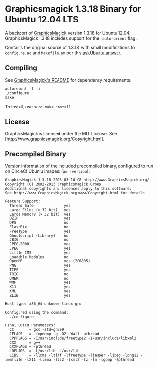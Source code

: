 # Graphicsmagick 1.3.18 Binary for Ubuntu 12.04 LTS

A backport of [GraphicsMagick](http://www.graphicsmagick.org/) version 1.3.18 for Ubuntu 12.04. GraphicsMagick 1.3.18 includes support for the `-auto-orient` flag.

Contains the original source of 1.3.18, with small modifications to `configure.ac` and `Makefile.am` per this [askUbuntu answer](http://askubuntu.com/a/527747/329826).

## Compiling

See [GraphicsMagick's README](http://www.graphicsmagick.org/README.html) for dependency requirements.

```
autoreconf -f -i
./configure
make
```

To install, use `sudo make install`.

## License

GraphicsMagick is licensed under the MIT License. See [http://www.graphicsmagick.org/Copyright.html].

## Precompiled Binary

Version information of the included precompiled binary, configured to run on CircleCI Ubuntu images: (`gm -version`):

```
GraphicsMagick 1.3.18 2013-03-10 Q8 http://www.GraphicsMagick.org/
Copyright (C) 2002-2013 GraphicsMagick Group.
Additional copyrights and licenses apply to this software.
See http://www.GraphicsMagick.org/www/Copyright.html for details.

Feature Support:
  Thread Safe              yes
  Large Files (> 32 bit)   yes
  Large Memory (> 32 bit)  yes
  BZIP                     yes
  DPS                      no
  FlashPix                 no
  FreeType                 yes
  Ghostscript (Library)    no
  JBIG                     no
  JPEG-2000                yes
  JPEG                     yes
  Little CMS               yes
  Loadable Modules         no
  OpenMP                   yes (200805)
  PNG                      yes
  TIFF                     yes
  TRIO                     no
  UMEM                     no
  WMF                      yes
  X11                      yes
  XML                      yes
  ZLIB                     yes

Host type: x86_64-unknown-linux-gnu

Configured using the command:
  ./configure

Final Build Parameters:
  CC       = gcc -std=gnu99
  CFLAGS   = -fopenmp -g -O2 -Wall -pthread
  CPPFLAGS = -I/usr/include/freetype2 -I/usr/include/libxml2
  CXX      = g++
  CXXFLAGS = -pthread
  LDFLAGS  = -L/usr/lib -L/usr/lib
  LIBS     = -llcms -ltiff -lfreetype -ljasper -ljpeg -lpng12 -lwmflite -lX11 -llzma -lbz2 -lxml2 -lz -lm -lgomp -lpthread
```
